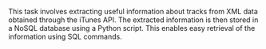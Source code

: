 This task involves extracting useful information about tracks from XML data obtained through the iTunes API. The extracted information is then stored in a NoSQL database using a Python script. This enables easy retrieval of the information using SQL commands.
